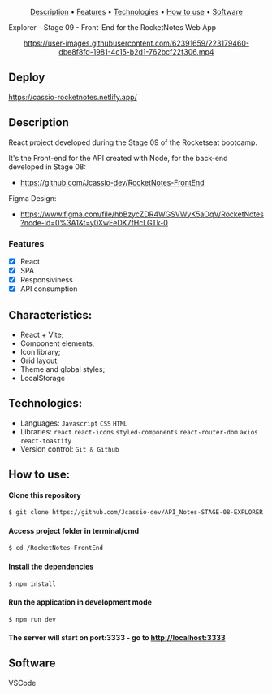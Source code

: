 <p align="center">
 <a href="#Description">Description</a> •
 <a href="#Features">Features</a> • 
 <a href="#Technologies">Technologies</a> •
 <a href="#How to use">How to use</a> •
 <a href="#Software">Software</a> 
</p>

Explorer - Stage 09 - Front-End for the RocketNotes Web App
<div align="center">



https://user-images.githubusercontent.com/62391659/223179460-dbe8f8fd-1981-4c15-b2d1-762bcf22f306.mp4



</div>
<div id="Description">

## Deploy
https://cassio-rocketnotes.netlify.app/

## Description
React project developed during the Stage 09 of the Rocketseat bootcamp.

It's the Front-end for the API created with Node, for the back-end developed in Stage 08:
- https://github.com/Jcassio-dev/RocketNotes-FrontEnd

Figma Design:
- https://www.figma.com/file/hbBzycZDR4WGSVWyK5aOqV/RocketNotes?node-id=0%3A1&t=y0XwEeDK7fHcLGTk-0

</div> 
<div id="Features">

### Features

- [x] React
- [x] SPA
- [x] Responsiviness
- [x] API consumption

</div>
<div id="Characteristics">

## Characteristics:
- React + Vite;
- Component elements;
- Icon library;
- Grid layout;
- Theme and global styles;
- LocalStorage

</div>
<div id="Technologies">

## Technologies:

- Languages: `Javascript` `CSS` `HTML`
- Libraries: `react` `react-icons` `styled-components` `react-router-dom` `axios` `react-toastify` 
- Version control: `Git & Github`

</div>
<div id="How to use">

## How to use:

#### Clone this repository

```bash
$ git clone https://github.com/Jcassio-dev/API_Notes-STAGE-08-EXPLORER.git
```

#### Access project folder in terminal/cmd

```bash
$ cd /RocketNotes-FrontEnd
```

#### Install the dependencies

```bash
$ npm install
```

#### Run the application in development mode

```bash
$ npm run dev
```
#### The server will start on port:3333 - go to <http://localhost:3333> 

</div>
<div id="Software">

## Software

VSCode
</div>
